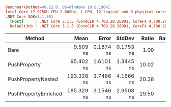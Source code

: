``` ini

BenchmarkDotNet=v0.12.0, OS=Windows 10.0.19041
Intel Core i7-9750H CPU 2.60GHz, 1 CPU, 12 logical and 6 physical cores
.NET Core SDK=3.1.301
  [Host]     : .NET Core 3.1.5 (CoreCLR 4.700.20.26901, CoreFX 4.700.20.27001), X64 RyuJIT
  DefaultJob : .NET Core 3.1.5 (CoreCLR 4.700.20.26901, CoreFX 4.700.20.27001), X64 RyuJIT


```
|               Method |       Mean |     Error |    StdDev | Ratio | RatioSD |
|--------------------- |-----------:|----------:|----------:|------:|--------:|
|                 Bare |   9.509 ns | 0.1874 ns | 0.1753 ns |  1.00 |    0.00 |
|         PushProperty |  95.402 ns | 1.6101 ns | 1.3445 ns | 10.02 |    0.27 |
|   PushPropertyNested | 193.328 ns | 3.7486 ns | 4.1666 ns | 20.38 |    0.68 |
| PushPropertyEnriched | 185.329 ns | 3.1546 ns | 2.9508 ns | 19.50 |    0.52 |
